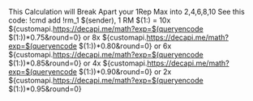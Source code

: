 This Calculation will Break Apart your 1Rep Max into 2,4,6,8,10
See this code:
!cmd add !rm_1 $(sender), 1 RM $(1:) = 10x ${customapi.https://decapi.me/math?exp=$(queryencode $(1:))*0.75&round=0} or 8x ${customapi.https://decapi.me/math?exp=$(queryencode $(1:))*0.80&round=0} or 6x ${customapi.https://decapi.me/math?exp=$(queryencode $(1:))*0.85&round=0} or 4x ${customapi.https://decapi.me/math?exp=$(queryencode $(1:))*0.90&round=0} or 2x ${customapi.https://decapi.me/math?exp=$(queryencode $(1:))*0.95&round=0}
